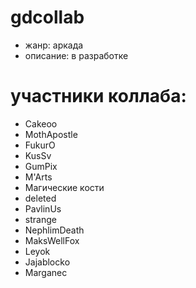 # gdcollab
- жанр: аркада
- описание: в разработке

# участники коллаба:
- Cakeoo
- MothApostle
- FukurO
- KusSv
- GumPix
- M'Arts
- Магические кости
- deleted
- PavlinUs
- strange
- NephlimDeath
- MaksWellFox
- Leyok
- Jajablocko
- Marganec
